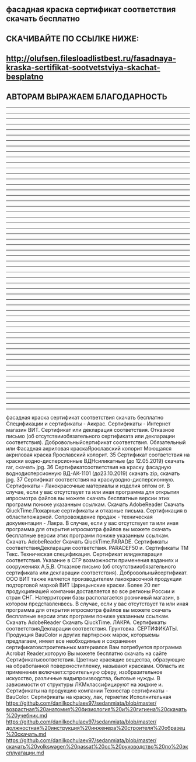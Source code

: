 фасадная краска сертификат соответствия скачать бесплатно
--------------------------------------------------
СКАЧИВАЙТЕ ПО ССЫЛКЕ НИЖЕ:
--------------------------------------------------
http://olufsen.filesloadlistbest.ru/fasadnaya-kraska-sertifikat-sootvetstviya-skachat-besplatno
--------------------------------------------------
АВТОРАМ ВЫРАЖАЕМ БЛАГОДАРНОСТЬ
--------------------------------------------------
--------------------------------------------------
--------------------------------------------------
--------------------------------------------------
--------------------------------------------------
--------------------------------------------------
--------------------------------------------------
--------------------------------------------------
--------------------------------------------------
--------------------------------------------------
--------------------------------------------------
--------------------------------------------------
--------------------------------------------------
--------------------------------------------------
--------------------------------------------------
--------------------------------------------------
--------------------------------------------------
--------------------------------------------------
--------------------------------------------------
--------------------------------------------------
--------------------------------------------------
--------------------------------------------------
--------------------------------------------------
--------------------------------------------------
--------------------------------------------------
--------------------------------------------------
--------------------------------------------------
--------------------------------------------------
--------------------------------------------------
--------------------------------------------------
--------------------------------------------------
--------------------------------------------------
--------------------------------------------------
--------------------------------------------------
--------------------------------------------------
--------------------------------------------------
--------------------------------------------------
--------------------------------------------------
--------------------------------------------------
--------------------------------------------------
--------------------------------------------------
--------------------------------------------------
--------------------------------------------------
--------------------------------------------------
--------------------------------------------------
--------------------------------------------------
--------------------------------------------------
--------------------------------------------------
--------------------------------------------------
--------------------------------------------------
--------------------------------------------------
--------------------------------------------------
--------------------------------------------------
--------------------------------------------------
--------------------------------------------------
--------------------------------------------------
--------------------------------------------------
фасадная краска сертификат соответствия скачать бесплатно Спецификации и сертификаты - Аккрас. Сертификаты - Интернет магазин ВИТ. Сертификат или декларация соответствия. Отказное письмо (об отсутствииобязательного сертификата или декларации соответствия). Добровольныйсертификат соответствия. Обязательный или  Фасадная акриловая краскаЯрославский колорит  Моющаяся акриловая краска Ярославский колорит. 35 Сертификат соответствия на краски водно-дисперсионные ВДНсиликатные (до 12.05.2019) скачать rar, скачать jpg. 36 Сертификатсоответствия на краску фасадную воднодисперсионную ВД-АК-1101 (до23.10.2019) скачать zip, скачать jpg. 37 Сертификат соответствия на краскуводно-дисперсионную. Сертификаты - Лакокрасочные материалы и изделия оптом от. В случае, если у вас отсутствует та или иная программа для открытия ипросмотра файлов вы можете скачать бесплатные версии этих программ пониже указанным ссылкам. Скачать AdobeReader  Скачать QiuckTime.Пожарные сертификаты и отказные письма. Сертификация в областипожарной. Сопровождение продаж - техническая документация - Лакра. В случае, если у вас отсутствует та или иная программа для открытия ипросмотра файлов вы можете скачать бесплатные версии этих программ пониже указанным ссылкам. Скачать AdobeReader  Скачать QiuckTime.PARADE. Сертификаты соответствияДекларации соответствия. PARADEF50 и. Сертификаты ТМ Текс. Техническая спецификация. Сертификат илидекларация соответствия. Указание в СГР возможности применения взданиях и сооружениях А,Б,В. Отказное письмо (об отсутствииобязательного сертификата или декларации соответствия). Добровольныйсертификат. ООО ВИТ также является производителем лакокрасочной продукции подторговой маркой ВИТ Царицынские краски. Более 20 лет продукциянашей компании доставляется во все регионы России и стран СНГ. Натерритории базы располагается розничный магазин, в котором представленвесь. В случае, если у вас отсутствует та или иная программа для открытия ипросмотра файлов вы можете скачать бесплатные версии этих программ пониже указанным ссылкам. Скачать AdobeReader  Скачать QiuckTime. ЛАКРА. Сертификаты соответствияДекларации соответствия. Грунтовка. СЕРТИФИКАТЫ. Продукция BauColor и других партнрских марок, которыемы предлагаем, имеет все необходимые  и сохранения сертификатовстроительных материалов Вам потребуется программа Acrobat Reader,которую Вы можете бесплатно скачать на сайте  Сертификатысоответствия. Цветные красящие вещества, образующие на обработанной поверхностипленку, называют красками. Область их применения включает:строительную сферу, изобразительное искусство, различные видыпроизводства, бытовые нужды. В зависимости от структуры ЛКМклассифицируют на жидкие и. Сертификаты на продукцию компании Техностар
сертификаты - BauColor. Сертификаты на краску, лак, герметик  Исполнительная
https://github.com/danilkochulaev97/sedanmiata/blob/master/возрастная%20анатомия%20физиология%20и%20гигиена%20скачать%20учебник.md
https://github.com/danilkochulaev97/sedanmiata/blob/master/должностная%20инструкция%20инженера%20строителя%20образец%20скачать.md
https://github.com/danilkochulaev97/sedanmiata/blob/master/скачать%20volkswagen%20passat%20cc%20руководство%20по%20эксплуатации.md